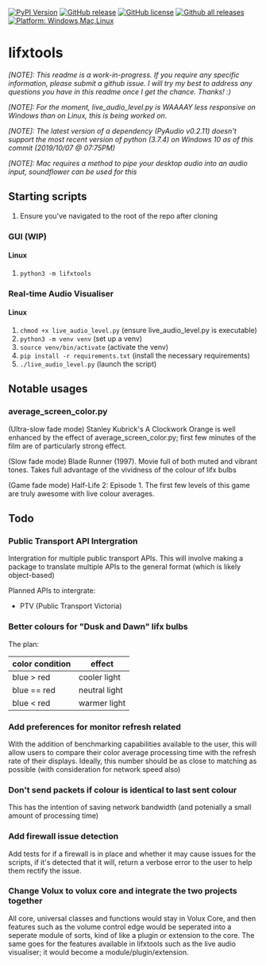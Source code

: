 [![PyPI Version](https://img.shields.io/pypi/v/lifxtools.svg)](https://pypi.python.org/pypi/lifxtools/)
[![GitHub release](https://img.shields.io/github/release-pre/drtexxofficial/lifxtools.svg)](https://GitHub.com/DrTexx/lifxtools/releases/)
[![GitHub license](https://img.shields.io/github/license/DrTexx/lifxtools.svg?branch=master)](https://github.com/DrTexx/lifxtools/blob/master/LICENSE)
[![Github all releases](https://img.shields.io/github/downloads/DrTexx/lifxtools/total.svg)](https://GitHub.com/DrTexx/lifxtools/releases/)
[![Platform: Windows,Mac,Linux](https://img.shields.io/badge/Platform-Windows%20%7C%20Mac%20%7C%20Linux-blue.svg)](#)


# lifxtools

_[NOTE]: This readme is a work-in-progress. If you require any specific information, please submit a github issue. I will try my best to address any questions you have in this readme once I get the chance. Thanks! :)_

_[NOTE]: For the moment, live_audio_level.py is WAAAAY less responsive on Windows than on Linux, this is being worked on._

_[NOTE]: The latest version of a dependency (PyAudio v0.2.11) doesn't support the most recent version of python (3.7.4) on Windows 10 as of this commit (2019/10/07 @ 07:75PM)_

_[NOTE]: Mac requires a method to pipe your desktop audio into an audio input, soundflower can be used for this_

## Starting scripts
1. Ensure you've navigated to the root of the repo after cloning

### GUI (WIP)
#### Linux
1. `python3 -m lifxtools`

### Real-time Audio Visualiser
#### Linux
1. `chmod +x live_audio_level.py` (ensure live_audio_level.py is executable)
1. `python3 -m venv venv` (set up a venv)
1. `source venv/bin/activate` (activate the venv)
1. `pip install -r requirements.txt` (install the necessary requirements)
1. `./live_audio_level.py` (launch the script)



## Notable usages
### average_screen_color.py
(Ultra-slow fade mode)
Stanley Kubrick's A Clockwork Orange is well enhanced by the effect of average_screen_color.py; first few minutes of the film are of particularly strong effect.

(Slow fade mode)
Blade Runner (1997). Movie full of both muted and vibrant tones. Takes full advantage of the vividness of the colour of lifx bulbs

(Game fade mode)
Half-Life 2: Episode 1. The first few levels of this game are truly awesome with live colour averages.

## Todo
### Public Transport API Intergration
Intergration for multiple public transport APIs. This will involve making a package to translate multiple APIs to the general format (which is likely object-based)

Planned APIs to intergrate:
- PTV (Public Transport Victoria)

### Better colours for "Dusk and Dawn" lifx bulbs
The plan:

| color condition | effect        |
| ---             | ---           |
| blue > red      | cooler light  |
| blue == red     | neutral light |
| blue < red      | warmer light  |

### Add preferences for monitor refresh related
With the addition of benchmarking capabilities available to the user, this will allow users to compare their color average processing time with the refresh rate of their displays. Ideally, this number should be as close to matching as possible (with consideration for network speed also)

### Don't send packets if colour is identical to last sent colour
This has the intention of saving network bandwidth (and potenially a small amount of processing time)

### Add firewall issue detection
Add tests for if a firewall is in place and whether it may cause issues for the scripts, if it's detected that it will, return a verbose error to the user to help them rectify the issue.

### Change Volux to volux core and integrate the two projects together
All core, universal classes and functions would stay in Volux Core, and then features such as the volume control edge would be seperated into a seperate module of sorts, kind of like a plugin or extension to the core. The same goes for the features available in lifxtools such as the live audio visualiser; it would become a module/plugin/extension.
